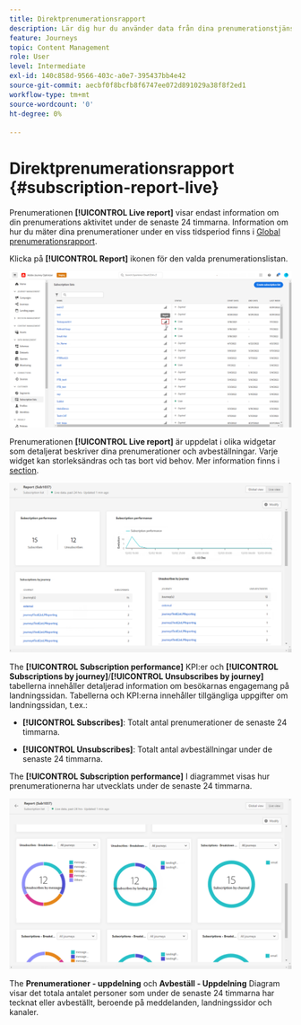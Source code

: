 ```yaml
---
title: Direktprenumerationsrapport
description: Lär dig hur du använder data från dina prenumerationstjänster med prenumerationsrapporten
feature: Journeys
topic: Content Management
role: User
level: Intermediate
exl-id: 140c858d-9566-403c-a0e7-395437bb4e42
source-git-commit: aecbf0f8bcfb8f6747ee072d891029a38f8f2ed1
workflow-type: tm+mt
source-wordcount: '0'
ht-degree: 0%

---
```


# Direktprenumerationsrapport {#subscription-report-live}

Prenumerationen **[!UICONTROL Live report]** visar endast information om din prenumerations aktivitet under de senaste 24 timmarna. Information om hur du mäter dina prenumerationer under en viss tidsperiod finns i [Global prenumerationsrapport](subscription-report-global.md).

Klicka på **[!UICONTROL Report]** ikonen för den valda prenumerationslistan.

![](assets/subscription_report_7.png)

Prenumerationen **[!UICONTROL Live report]** är uppdelat i olika widgetar som detaljerat beskriver dina prenumerationer och avbeställningar. Varje widget kan storleksändras och tas bort vid behov. Mer information finns i [section](live-report.md).

![](assets/subscription_report_3.png)

The **[!UICONTROL Subscription performance]** KPI:er och **[!UICONTROL Subscriptions by journey]**/**[!UICONTROL Unsubscribes by journey]** tabellerna innehåller detaljerad information om besökarnas engagemang på landningssidan. Tabellerna och KPI:erna innehåller tillgängliga uppgifter om landningssidan, t.ex.:

* **[!UICONTROL Subscribes]**: Totalt antal prenumerationer de senaste 24 timmarna.

* **[!UICONTROL Unsubscribes]**: Totalt antal avbeställningar under de senaste 24 timmarna.

The **[!UICONTROL Subscription performance]** I diagrammet visas hur prenumerationerna har utvecklats under de senaste 24 timmarna.

![](assets/subscription_report_4.png)

The **Prenumerationer - uppdelning** och **Avbeställ - Uppdelning** Diagram visar det totala antalet personer som under de senaste 24 timmarna har tecknat eller avbeställt, beroende på meddelanden, landningssidor och kanaler.
